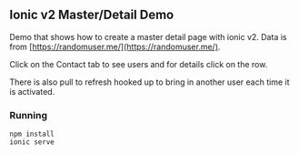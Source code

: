 ## Ionic v2 Master/Detail Demo

Demo that shows how to create a master detail page with ionic v2.  Data is from [https://randomuser.me/](https://randomuser.me/).  

Click on the Contact tab to see users and for details click on the row.  

There is also pull to refresh hooked up to bring in another user each time it is activated.

### Running

```
npm install
ionic serve
```

